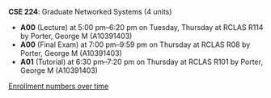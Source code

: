 **CSE 224**: Graduate Networked Systems (4 units)

- **A00** (Lecture) at 5:00 pm–6:20 pm on Tuesday, Thursday at RCLAS R114 by Porter, George M (A10391403)
- **A00** (Final Exam) at 7:00 pm–9:59 pm on Thursday at RCLAS R08 by Porter, George M (A10391403)
- **A01** (Tutorial) at 6:30 pm–7:20 pm on Thursday at RCLAS R101 by Porter, George M (A10391403)

[Enrollment numbers over time](./CSE224.tsv)
